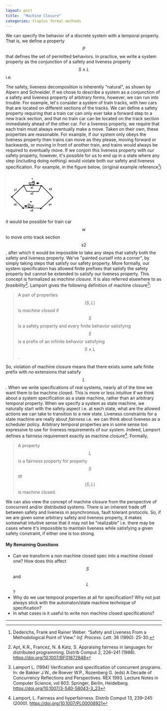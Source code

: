```yaml
---
layout: post
title:  "Machine Closure"
categories: tlaplus formal-methods
---
```


We can specify the behavior of a discrete system with a temporal property. That is, we define a property $$P$$ that defines the set of permitted behaviors. In practice, we write a system property as the conjunction of a safety and liveness property $$S \wedge L$$ i.e.

<!-- $$ -->
<!-- Init \wedge \square [Next]_{vars} \wedge Liveness -->
<!-- $$ -->

The safety, liveness decomposition is inherently "natural", as shown by Alpern and Schneider. If we chose to describe a system as a conjunction of a safety and liveness property of arbitrary forms, however, we can run into trouble. For example, let's consider a system of train tracks, with two cars that are located on different sections of the tracks. We can define a safety property requiring that a train car can only ever take a forward step to a new track section, and that no train car can be located on the track section immediately ahead of the other car. For a liveness property, we require that each train must always eventually make a move. Taken on their own, these properties are reasonable. For example, if our system only obeys the liveness property then trains can move as they please, moving forward or backwards, or moving in front of another train, and trains would always be required to eventually move. If we conjoin this liveness property with our safety property, however, it's possible for us to end up in a state where any step (including doing nothing) would violate both our safety and liveness specification. For example, in the figure below, (original example reference[^4])

<img src="/assets/traintracks.png" class="centerImg" width="35%">

it would be possible for train car $$w$$ to move onto track section $$s2$$, after which it would be impossible to take any steps that satisfy both the safety and liveness property. We've "painted ourself into a corner", by simply taking steps that satisfy our safety property. More formally, our system specification has allowed finite prefixes that satisfy the safety property but cannot be extended to satisfy our liveness property. This concept is formalized as *machine closure*. It is also referred elsewhere to as *feasibility*[^1]. Lamport gives the following definition of machine closure[^2]:

> A pair of properties $$(S, L)$$ is *machine closed* if $$S$$ is a safety property and every finite behavior satisfying $$S$$ is a prefix of an infinite behavior satisfying $$S \wedge L$$. 

So, violation of machine closure means that there exists some safe finite prefix with *no* extensions that satisfy $$L$$. When we write specifications of real systems, nearly all of the time we want them to be machine closed. This is more or less intuitive if we think about a system specification as a state machine, rather than an arbitrary temporal property. When we specify a system as state machine, we naturally start with the safety aspect i.e. at each state, what are the allowed actions we can take to transition to a new state. Liveness constraints for a state machine are really about *fairness* i.e. we can think about liveness as a scheduler policy. Arbitrary temporal properties are in some sense too expressive to use for liveness requirements of our system. Indeed, Lamport defines a fairness requirement exactly as machine closure[^3]. Formally,

> A property $$L$$ is a fairness property for property $$S$$ iff $$(S,L)$$ is machine closed.

We can also view the concept of machine closure from the perspective of concurrent and/or distributed systems. There is an inherent trade off between safety and liveness in asynchronous, fault tolerant protocols. So, if we are given some arbitrary safety and liveness property, it makes somewhat intuitive sense that it may not be "realizable" i.e. there may be cases where it's impossible to maintain liveness while satisfying a given safety constraint, if either one is too strong.

#### My Remaining Questions

- Can we transform a non machine closed spec into a machine closed one? How does this affect $$S$$ and $$L$$?
- Why do we use temporal properties at all for specification? Why not just always stick with the automaton/state machine technique of specification? 
- In what cases is it useful to write non machine closed specifications?

----

[^1]: Apt, K.R., Francez, N. & Katz, S. Appraising fairness in languages for distributed programming. Distrib Comput 2, 226–241 (1988). https://doi.org/10.1007/BF01872848

[^2]: Lamport L. (1994) Verification and specification of concurrent programs. In: de Bakker J.W., de Roever W.P., Rozenberg G. (eds) A Decade of Concurrency Reflections and Perspectives. REX 1993. Lecture Notes in Computer Science, vol 803. Springer, Berlin, Heidelberg. https://doi.org/10.1007/3-540-58043-3_23

[^3]: Lamport, L. Fairness and hyperfairness. Distrib Comput 13, 239–245 (2000). https://doi.org/10.1007/PL00008921

[^4]: Dederichs, Frank and Rainer Weber. “Safety and Liveness From a Methodological Point of View.” *Inf. Process. Lett.* 36 (1990): 25-30.